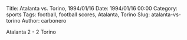 Title: Atalanta vs. Torino, 1994/01/16
Date: 1994/01/16 00:00
Category: sports
Tags: football, football scores, Atalanta, Torino
Slug: atalanta-vs-torino
Author: carbonero


Atalanta 2 - 2 Torino
